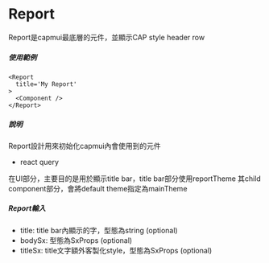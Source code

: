 # Report
Report是capmui最底層的元件，並顯示CAP style header row

##### 使用範例
```
<Report
  title='My Report'
>
  <Component />
</Report>
```

##### 說明
Report設計用來初始化capmui內會使用到的元件
- react query

在UI部分，主要目的是用於顯示title bar，title bar部分使用reportTheme
其child component部分，會將default theme指定為mainTheme

##### Report輸入
* title: title bar內顯示的字，型態為string (optional)
* bodySx: 型態為SxProps<Theme> (optional)
* titleSx: title文字額外客製化style，型態為SxProps<Theme> (optional)